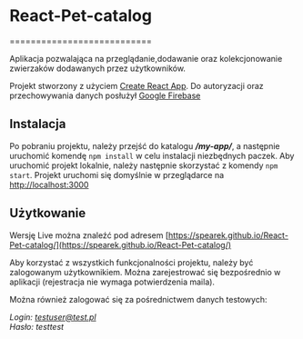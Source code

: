 # React-Pet-catalog
===========================

Aplikacja pozwalająca na przeglądanie,dodawanie oraz kolekcjonowanie zwierzaków dodawanych przez użytkowników.

Projekt stworzony z użyciem [Create React App](https://github.com/facebook/create-react-app).
Do autoryzacji oraz przechowywania danych posłużył [Google Firebase](https://firebase.google.com/)

## Instalacja

Po pobraniu projektu, należy przejść do katalogu ***/my-app/***, a następnie uruchomić komendę `npm install` w celu instalacji niezbędnych paczek.
Aby uruchomić projekt lokalnie, należy następnie skorzystać z komendy `npm start`.
Projekt uruchomi się domyślnie w przeglądarce na [http://localhost:3000](http://localhost:3000)

## Użytkowanie

Wersję Live można znaleźć pod adresem [https://spearek.github.io/React-Pet-catalog/](https://spearek.github.io/React-Pet-catalog/)

Aby korzystać z wszystkich funkcjonalności projektu, należy być zalogowanym użytkownikiem.
Można zarejestrować się bezpośrednio w aplikacji (rejestracja nie wymaga potwierdzenia maila).

Można również zalogować się za pośrednictwem danych testowych:

*Login: testuser@test.pl*<br/>
*Hasło: testtest*

